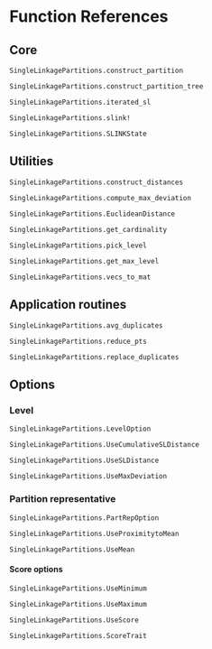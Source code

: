 # Function References

## Core

```@docs
SingleLinkagePartitions.construct_partition
```

```@docs
SingleLinkagePartitions.construct_partition_tree
```

```@docs
SingleLinkagePartitions.iterated_sl
```

```@docs
SingleLinkagePartitions.slink!
```

```@docs
SingleLinkagePartitions.SLINKState
```

## Utilities

```@docs
SingleLinkagePartitions.construct_distances
```

```@docs
SingleLinkagePartitions.compute_max_deviation
```

```@docs
SingleLinkagePartitions.EuclideanDistance
```

```@docs
SingleLinkagePartitions.get_cardinality
```

```@docs
SingleLinkagePartitions.pick_level
```

```@docs
SingleLinkagePartitions.get_max_level
```

```@docs
SingleLinkagePartitions.vecs_to_mat
```

## Application routines

```@docs
SingleLinkagePartitions.avg_duplicates
```

```@docs
SingleLinkagePartitions.reduce_pts
```

```@docs
SingleLinkagePartitions.replace_duplicates
```

## Options

### Level

```@docs
SingleLinkagePartitions.LevelOption
```

```@docs
SingleLinkagePartitions.UseCumulativeSLDistance
```

```@docs
SingleLinkagePartitions.UseSLDistance
```

```@docs
SingleLinkagePartitions.UseMaxDeviation
```

### Partition representative

```@docs
SingleLinkagePartitions.PartRepOption
```

```@docs
SingleLinkagePartitions.UseProximitytoMean
```

```@docs
SingleLinkagePartitions.UseMean
```

#### Score options

```@docs
SingleLinkagePartitions.UseMinimum
```

```@docs
SingleLinkagePartitions.UseMaximum
```

```@docs
SingleLinkagePartitions.UseScore
```

```@docs
SingleLinkagePartitions.ScoreTrait
```
